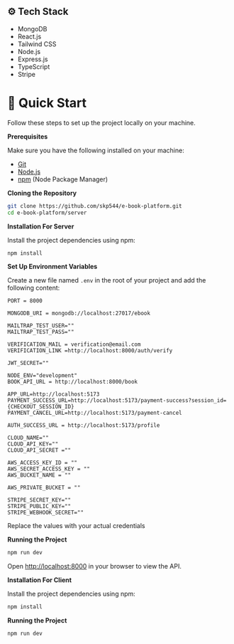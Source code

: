 ## <a name="tech-stack">⚙️ Tech Stack</a>

- MongoDB
- React.js
- Tailwind CSS
- Node.js
- Express.js
- TypeScript
- Stripe

# <a name="quick-start">🤸 Quick Start</a>

Follow these steps to set up the project locally on your machine.

**Prerequisites**

Make sure you have the following installed on your machine:

- [Git](https://git-scm.com/)
- [Node.js](https://nodejs.org/en)
- [npm](https://www.npmjs.com/) (Node Package Manager)

**Cloning the Repository**

```bash
git clone https://github.com/skp544/e-book-platform.git
cd e-book-platform/server
```

**Installation For Server**

Install the project dependencies using npm:

```bash
npm install
```

**Set Up Environment Variables**

Create a new file named `.env` in the root of your project and add the following content:

```env
PORT = 8000

MONGODB_URI = mongodb://localhost:27017/ebook

MAILTRAP_TEST_USER=""
MAILTRAP_TEST_PASS=""

VERIFICATION_MAIL = verification@email.com
VERIFICATION_LINK =http://localhost:8000/auth/verify

JWT_SECRET=""

NODE_ENV="development"
BOOK_API_URL = http://localhost:8000/book

APP_URL=http://localhost:5173
PAYMENT_SUCCESS_URL=http://localhost:5173/payment-success?session_id={CHECKOUT_SESSION_ID}
PAYMENT_CANCEL_URL=http://localhost:5173/payment-cancel

AUTH_SUCCESS_URL = http://localhost:5173/profile

CLOUD_NAME=""
CLOUD_API_KEY=""
CLOUD_API_SECRET =""

AWS_ACCESS_KEY_ID = ""
AWS_SECRET_ACCESS_KEY = ""
AWS_BUCKET_NAME = ""

AWS_PRIVATE_BUCKET = ""

STRIPE_SECRET_KEY=""
STRIPE_PUBLIC_KEY=""
STRIPE_WEBHOOK_SECRET=""
```

Replace the values with your actual credentials

**Running the Project**

```bash
npm run dev
```

Open [http://localhost:8000](http://localhost:8000) in your browser to view the API.

**Installation For Client**

Install the project dependencies using npm:

```bash
npm install
```

**Running the Project**

```bash
npm run dev
```
